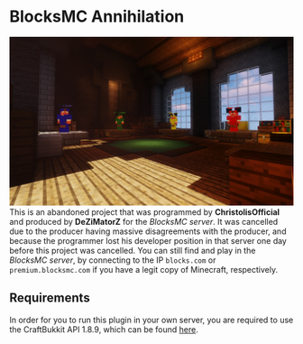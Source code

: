 # BlocksMC Annihilation
![Header](https://github.com/ChristolisOfficial/blocksmc-annihilation/blob/master/res/header.png)
This is an abandoned project that was programmed by **ChristolisOfficial** and produced by **DeZiMatorZ** for the *BlocksMC server*. It was cancelled due to the producer having massive disagreements with the producer, and because the programmer lost his developer position in that server one day before this project was cancelled. You can still find and play in the *BlocksMC server*, by connecting to the IP `blocks.com` or `premium.blocksmc.com` if you have a legit copy of Minecraft, respectively.

## Requirements
In order for you to run this plugin in your own server, you are required to use the CraftBukkit API 1.8.9, which can be found [here](https://getbukkit.org/get/lZ6lfqphkPczgKPMdwAmF90p1rPRYPcC).
